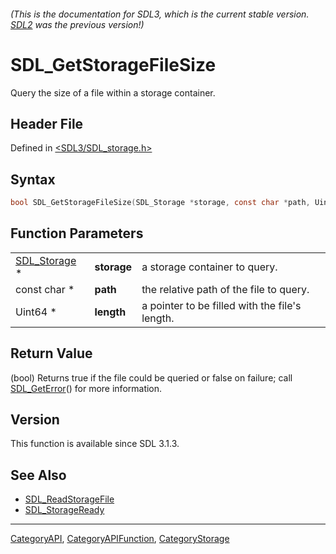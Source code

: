 ###### (This is the documentation for SDL3, which is the current stable version. [SDL2](https://wiki.libsdl.org/SDL2/) was the previous version!)
# SDL_GetStorageFileSize

Query the size of a file within a storage container.

## Header File

Defined in [<SDL3/SDL_storage.h>](https://github.com/libsdl-org/SDL/blob/main/include/SDL3/SDL_storage.h)

## Syntax

```c
bool SDL_GetStorageFileSize(SDL_Storage *storage, const char *path, Uint64 *length);
```

## Function Parameters

|                              |             |                                                |
| ---------------------------- | ----------- | ---------------------------------------------- |
| [SDL_Storage](SDL_Storage) * | **storage** | a storage container to query.                  |
| const char *                 | **path**    | the relative path of the file to query.        |
| Uint64 *                     | **length**  | a pointer to be filled with the file's length. |

## Return Value

(bool) Returns true if the file could be queried or false on failure; call
[SDL_GetError](SDL_GetError)() for more information.

## Version

This function is available since SDL 3.1.3.

## See Also

- [SDL_ReadStorageFile](SDL_ReadStorageFile)
- [SDL_StorageReady](SDL_StorageReady)

----
[CategoryAPI](CategoryAPI), [CategoryAPIFunction](CategoryAPIFunction), [CategoryStorage](CategoryStorage)

